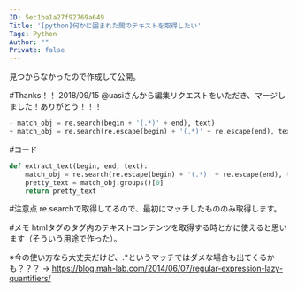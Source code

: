 ```yaml
---
ID: 5ec1ba1a27f92769a649
Title: '[python]何かに囲まれた間のテキストを取得したい'
Tags: Python
Author: ""
Private: false
---
```


見つからなかったので作成して公開。

#Thanks！！
2018/09/15 @uasiさんから編集リクエストをいただき、マージしました！ありがとう！！！

```extract_text.py
- match_obj = re.search(begin + '(.*)' + end), text)
+ match_obj = re.search(re.escape(begin) + '(.*)' + re.escape(end), text)
```
#コード

```extract_text.py
def extract_text(begin, end, text):
	match_obj = re.search(re.escape(begin) + '(.*)' + re.escape(end), text)
	pretty_text = match_obj.groups()[0]
	return pretty_text
```
#注意点
re.searchで取得してるので、最初にマッチしたもののみ取得します。


#メモ
htmlタグのタグ内のテキストコンテンツを取得する時とかに使えると思います（そういう用途で作った）。

※今の使い方なら大丈夫だけど、.*というマッチではダメな場合も出てくるかも？？？
-> https://blog.mah-lab.com/2014/06/07/regular-expression-lazy-quantifiers/
